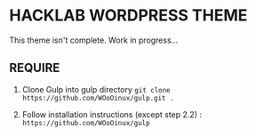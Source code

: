 # HACKLAB WORDPRESS THEME
This theme isn't complete. Work in progress...

## REQUIRE
1. Clone Gulp into gulp directory
`git clone https://github.com/WOoOinux/gulp.git .`

2. Follow installation instructions (except step 2.2) : `https://github.com/WOoOinux/gulp`
